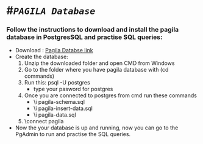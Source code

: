 #*`PAGILA Database`*
====================

### Follow the instructions to download and install the pagila database in PostgresSQL and practise SQL queries:
* Download : [Pagila Databse link](https://www.postgresql.org/ftp/projects/pgFoundry/dbsamples/pagila/pagila/)
* Create the database:
	1. Unzip the downloaded folder and open CMD from Windows
	2. Go to the folder where you have pagila database with (cd commands)
	3. Run this: psql -U postgres
		* type your pasword for postgres
	4. Once you are connected to postgres from cmd run these commands
		* \i pagila-schema.sql
		* \i pagila-insert-data.sql
		* \i pagila-data.sql
	5. \connect pagila
* Now the your database is up and running, now you can go to the PgAdmin to run and practise the SQL queries.

